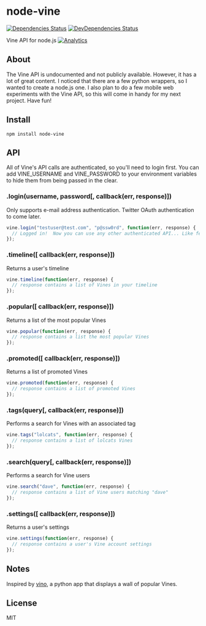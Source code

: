 # node-vine

[![Dependencies Status](https://david-dm.org/mstuart/node-vine.png)](https://david-dm.org/mstuart/node-vine)
[![DevDependencies Status](https://david-dm.org/mstuart/node-vine/dev-status.png)](https://david-dm.org/mstuart/node-vine#info=devDependencies)

  Vine API for node.js
[![Analytics](https://ga-beacon.appspot.com/UA-46813537-1/node-vine?pixel)](https://github.com/mstuart/node-vine)
## About

  The Vine API is undocumented and not publicly available.  However, it has a lot of great content.  I noticed that there are a few python wrappers, so I wanted to create a node.js one.  I also plan to do a few mobile web experiments with the Vine API, so this will come in handy for my next project.  Have fun!

## Install

```
npm install node-vine
```
  
## API

  All of Vine's API calls are authenticated, so you'll need to login first.  You can add VINE_USERNAME and VINE_PASSWORD to your environment variables to hide them from being passed in the clear.

### .login(username, password[, callback(err, response)])

  Only supports e-mail address authentication. Twitter OAuth authentication to come later.
  
```js
vine.login("testuser@test.com", "p@ssw0rd", function(err, response) {
  // Logged in!  Now you can use any other authenticated API... Like fetching your timeline or the most popular videos.
});
```
### .timeline([ callback(err, response)])

  Returns a user's timeline
  
```js
vine.timeline(function(err, response) {
  // response contains a list of Vines in your timeline
});
```

### .popular([ callback(err, response)])

  Returns a list of the most popular Vines

```js
vine.popular(function(err, response) {
  // response contains a list the most popular Vines
});
```

### .promoted([ callback(err, response)])

  Returns a list of promoted Vines
  
```js
vine.promoted(function(err, response) {
  // response contains a list of promoted Vines
});
```

### .tags(query[, callback(err, response)])

  Performs a search for Vines with an associated tag
  
```js
vine.tags("lolcats", function(err, response) {
  // response contains a list of lolcats Vines
});
```

### .search(query[, callback(err, response)])

  Performs a search for Vine users
  
```js
vine.search("dave", function(err, response) {
  // response contains a list of Vine users matching "dave"
});
```

### .settings([ callback(err, response)])

  Returns a user's settings
  
```js
vine.settings(function(err, response) {
  // response contains a user's Vine account settings
});
```

## Notes

  Inspired by [vino](https://github.com/starlock/vino), a python app that displays a wall of popular Vines.

## License

  MIT
